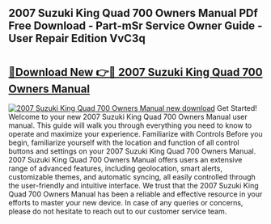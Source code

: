 ## 2007 Suzuki King Quad 700 Owners Manual PDf Free Download - Part-mSr Service Owner Guide - User Repair Edition VvC3q

# <h2><a href="http://bc31699.oget.top/?id=2007+Suzuki+King+Quad+700+Owners+Manual">🔗Download New 👉🔴 2007 Suzuki King Quad 700 Owners Manual</a></h2>

[![2007 Suzuki King Quad 700 Owners Manual new download](https://i.imgur.com/5g1atiW.png)](http://bc31699.oget.top/?id=2007+Suzuki+King+Quad+700+Owners+Manual)
Get Started! Welcome to your new 2007 Suzuki King Quad 700 Owners Manual user manual. This guide will walk you through everything you need to know to operate and maximize your experience. Familiarize with Controls Before you begin, familiarize yourself with the location and function of all control buttons and settings on your 2007 Suzuki King Quad 700 Owners Manual. 2007 Suzuki King Quad 700 Owners Manual offers users an extensive range of advanced features, including geolocation, smart alerts, customizable themes, and automatic syncing, all easily controlled through the user-friendly and intuitive interface. We trust that the 2007 Suzuki King Quad 700 Owners Manual has been a reliable and effective resource in your efforts to master your new device. In case of any queries or concerns, please do not hesitate to reach out to our customer service team.
